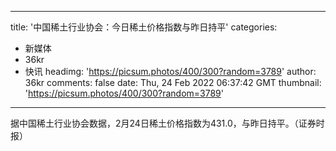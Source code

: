 
---
title: '中国稀土行业协会：今日稀土价格指数与昨日持平'
categories: 
 - 新媒体
 - 36kr
 - 快讯
headimg: 'https://picsum.photos/400/300?random=3789'
author: 36kr
comments: false
date: Thu, 24 Feb 2022 06:37:42 GMT
thumbnail: 'https://picsum.photos/400/300?random=3789'
---

<div>   
据中国稀土行业协会数据，2月24日稀土价格指数为431.0，与昨日持平。（证券时报）  
</div>
            